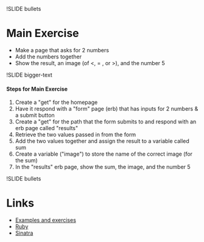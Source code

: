 !SLIDE bullets

# Main Exercise #

* Make a page that asks for 2 numbers
* Add the numbers together
* Show the result, an image (of <, = , or >), and the number 5

!SLIDE bigger-text

#### Steps for Main Exercise ####

1.  Create a "get" for the homepage
2.  Have it respond with a "form" page (erb) that has inputs for 2 numbers & a submit button
3.  Create a "get" for the path that the form submits to and respond with an erb page called "results"
4.  Retrieve the two values passed in from the form
5.  Add the two values together and assign the result to a variable called sum
6.  Create a variable ("image") to store the name of the correct image (for the sum)
7.  In the "results" erb page, show the sum, the image, and the number 5

!SLIDE bullets

# Links #

* [Examples and exercises](http://s3.amazonaws.com/mea-sandbox/bsa.zip)
* [Ruby](http://www.ruby-lang.org/en/)
* [Sinatra](http://www.sinatrarb.com/)

